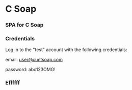 # C Soap

### SPA for C Soap





















### Credentials

Log in to the "test" account with the following credentials:

email: user@cuntsoap.com

password: abc123OMG!

### Effffff

